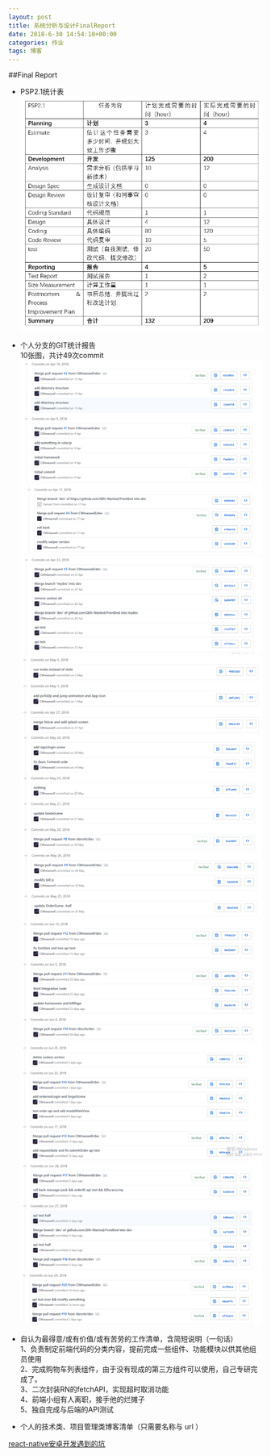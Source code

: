 ```yaml
---
layout: post
title: 系统分析与设计FinalReport
date: 2018-6-30 14:54:10+00:00
categories: 作业
tags: 博客
---
```


##Final Report
* PSP2.1统计表  
![Alt text](https://raw.githubusercontent.com/CWmaxwell/test_git2/master/picture/finalReport/p2p.png)
* 个人分支的GIT统计报告  
10张图，共计49次commit
![Alt text](https://raw.githubusercontent.com/CWmaxwell/test_git2/master/picture/finalReport/git%E7%BB%9F%E8%AE%A1%E5%9B%BE/1.png)
![Alt text](https://raw.githubusercontent.com/CWmaxwell/test_git2/master/picture/finalReport/git%E7%BB%9F%E8%AE%A1%E5%9B%BE/2.png)
![Alt text](https://raw.githubusercontent.com/CWmaxwell/test_git2/master/picture/finalReport/git%E7%BB%9F%E8%AE%A1%E5%9B%BE/3.png)
![Alt text](https://raw.githubusercontent.com/CWmaxwell/test_git2/master/picture/finalReport/git%E7%BB%9F%E8%AE%A1%E5%9B%BE/4.png)
![Alt text](https://raw.githubusercontent.com/CWmaxwell/test_git2/master/picture/finalReport/git%E7%BB%9F%E8%AE%A1%E5%9B%BE/5.png)
![Alt text](https://raw.githubusercontent.com/CWmaxwell/test_git2/master/picture/finalReport/git%E7%BB%9F%E8%AE%A1%E5%9B%BE/6.png)
![Alt text](https://raw.githubusercontent.com/CWmaxwell/test_git2/master/picture/finalReport/git%E7%BB%9F%E8%AE%A1%E5%9B%BE/7.png)
![Alt text](https://raw.githubusercontent.com/CWmaxwell/test_git2/master/picture/finalReport/git%E7%BB%9F%E8%AE%A1%E5%9B%BE/8.png)
![Alt text](https://raw.githubusercontent.com/CWmaxwell/test_git2/master/picture/finalReport/git%E7%BB%9F%E8%AE%A1%E5%9B%BE/9.png)
![Alt text](https://raw.githubusercontent.com/CWmaxwell/test_git2/master/picture/finalReport/git%E7%BB%9F%E8%AE%A1%E5%9B%BE/10.png)  

* 自认为最得意/或有价值/或有苦劳的工作清单，含简短说明（一句话）  
1、负责制定前端代码的分类内容，提前完成一些组件、功能模块以供其他组员使用  
2、完成购物车列表组件，由于没有现成的第三方组件可以使用，自己专研完成了。  
3、二次封装RN的fetchAPI，实现超时取消功能  
4、前端小组有人离职，接手他的烂摊子  
5、独自完成与后端的API测试  

* 个人的技术类、项目管理类博客清单（只需要名称与 url ）  



[react-native安卓开发遇到的坑](https://cwmaxwell.github.io/react-natvie%E5%AE%89%E5%8D%93%E5%BC%80%E5%8F%91%E9%81%87%E5%88%B0%E7%9A%84%E5%9D%91/)